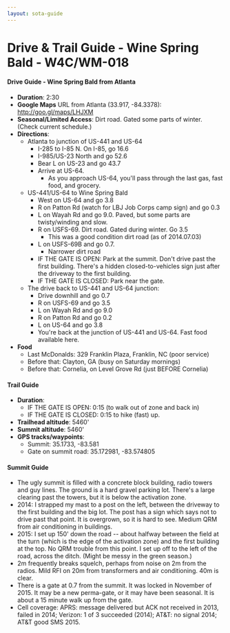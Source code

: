 ```yaml
---
layout: sota-guide
---
```

# Drive & Trail Guide - Wine Spring Bald - W4C/WM-018

#### Drive Guide - Wine Spring Bald from Atlanta

* **Duration**:  2:30
* **Google Maps** URL from Atlanta (33.917, -84.3378): http://goo.gl/maps/LHJXM
* **Seasonal/Limited Access**: Dirt road.  Gated some parts of winter. (Check current schedule.)
* **Directions**:
    * Atlanta to junction of US-441 and US-64
        * I-285 to I-85 N.  On I-85, go 16.6
        * I-985/US-23 North and go 52.6
        * Bear L on US-23 and go 43.7
        * Arrive at US-64.
            * As you approach US-64, you'll pass through the last gas, fast food, and grocery.
    * US-441/US-64 to Wine Spring Bald
        * West on US-64 and go 3.8
        * R on Patton Rd (watch for LBJ Job Corps camp sign) and go 0.3
        * L on Wayah Rd and go 9.0. Paved, but some parts are twisty/winding and slow.
        * R on USFS-69.  Dirt road.  Gated during winter.  Go 3.5
            * This was a good condition dirt road (as of 2014.07.03)
        * L on USFS-69B and go 0.7.
            * Narrower dirt road
        * IF THE GATE IS OPEN: Park at the summit.  Don't drive past the first building.  There's a hidden closed-to-vehicles sign just after the driveway to the first building.
        * IF THE GATE IS CLOSED: Park near the gate.
    * The drive back to US-441 and US-64 junction:
        * Drive downhill and go 0.7
        * R on USFS-69 and go 3.5
        * L on Wayah Rd and go 9.0
        * R on Patton Rd and go 0.2
        * L on US-64 and go 3.8
        * You're back at the junction of US-441 and US-64.  Fast food available here.
* **Food**
    * Last McDonalds: 329 Franklin Plaza, Franklin, NC (poor service)
    * Before that: Clayton, GA (busy on Saturday mornings)
    * Before that: Cornelia, on Level Grove Rd (just BEFORE Cornelia)

#### Trail Guide

* **Duration**: 
    * IF THE GATE IS OPEN: 0:15 (to walk out of zone and back in)
    * IF THE GATE IS CLOSED: 0:15 to hike (fast) up.
* **Trailhead altitude**: 5460'
* **Summit altitude**: 5460'
* **GPS tracks/waypoints**:
    * Summit: 35.1733, -83.581
    * Gate on summit road: 35.172981, -83.574805

#### Summit Guide

* The ugly summit is filled with a concrete block building, radio towers and guy lines.  The ground is a hard gravel parking lot.  There's a large clearing past the towers, but it is below the activation zone.
* 2014: I strapped my mast to a post on the left, between the driveway to the first building and the big lot.  The post has a sign which says not to drive past that point.  It is overgrown, so it is hard to see.  Medium QRM from air conditioning in buildings.
* 2015: I set up 150' down the road -- about halfway between the field at the turn (which is the edge of the activation zone) and the first building at the top.  No QRM trouble from this point.  I set up off to the left of the road, across the ditch.  (Might be messy in the green season.)
* 2m frequently breaks squelch, perhaps from noise on 2m from the radios.  Mild RFI on 20m from transformers and air conditioning. 40m is clear.
* There is a gate at 0.7 from the summit.  It was locked in November of 2015.  It may be a new perma-gate, or it may have been seasonal.  It is about a 15 minute walk up from the gate.  
* Cell coverage: APRS: message delivered but ACK not received in 2013, failed in 2014; Verizon: 1 of 3 succeeded (2014);  AT&T: no signal 2014; AT&T good SMS 2015.
